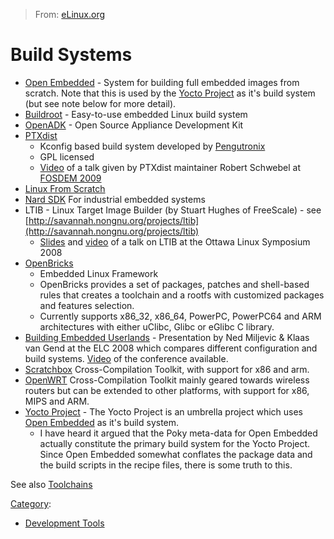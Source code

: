 > From: [eLinux.org](http://eLinux.org/Build_Systems "http://eLinux.org/Build_Systems")


# Build Systems



-   [Open Embedded](http://eLinux.org/Open_Embedded "Open Embedded") - System for
    building full embedded images from scratch. Note that this is used
    by the [Yocto Project](http://eLinux.org/Yocto_Project "Yocto Project") as it's build
    system (but see note below for more detail).
-   [Buildroot](http://eLinux.org/Buildroot "Buildroot") - Easy-to-use embedded Linux
    build system
-   [OpenADK](http://www.openadk.org) - Open Source Appliance
    Development Kit
-   [PTXdist](http://www.pengutronix.de/software/ptxdist/index_en.html)
    -   Kconfig based build system developed by
        [Pengutronix](http://www.pengutronix.de/index_en.html)
    -   GPL licensed
    -   [Video](http://free-electrons.com/pub/video/2009/fosdem/fosdem2009-schwebel-ptxdist.ogv)
        of a talk given by PTXdist maintainer Robert Schwebel at [FOSDEM
        2009](http://www.fosdem.org)
-   [Linux From Scratch](http://www.linuxfromscratch.org/)
-   [Nard SDK](http://www.arbetsmyra.dyndns.org/nard/) For industrial
    embedded systems
-   LTIB - Linux Target Image Builder (by Stuart Hughes of FreeScale) -
    see
    [http://savannah.nongnu.org/projects/ltib](http://savannah.nongnu.org/projects/ltib)
    -   [Slides](http://www.bitshrine.org/celf_ltib_bof_v1.2.pdf) and
        [video](http://free-electrons.com/pub/video/2008/ols/ols2008-stuart-hughes-ltib.ogg)
        of a talk on LTIB at the Ottawa Linux Symposium 2008
-   [OpenBricks](http://eLinux.org/index.php?title=OpenBricks&action=edit&redlink=1 "OpenBricks (page does not exist)")
    - Embedded Linux Framework
    -   OpenBricks provides a set of packages, patches and shell-based
        rules that creates a toolchain and a rootfs with customized
        packages and features selection.
    -   Currently supports x86\_32, x86\_64, PowerPC, PowerPC64 and ARM
        architectures with either uClibc, Glibc or eGlibc C library.
-   [Building Embedded
    Userlands](http://www.mvista.com/download/fetchdoc.php?docid=342) -
    Presentation by Ned Miljevic & Klaas van Gend at the ELC 2008 which
    compares different configuration and build systems.
    [Video](http://free-electrons.com/pub/video/2008/elce/elce2008-miljevic-van-gend-embedded-userlands.ogv)
    of the conference available.
-   [Scratchbox](http://eLinux.org/Scratchbox "Scratchbox") Cross-Compilation Toolkit,
    with support for x86 and arm.
-   [OpenWRT](http://eLinux.org/Open_Wrt "Open Wrt") Cross-Compilation Toolkit mainly
    geared towards wireless routers but can be extended to other
    platforms, with support for x86, MIPS and ARM.
-   [Yocto Project](http://eLinux.org/Yocto_Project "Yocto Project") - The Yocto Project
    is an umbrella project which uses [Open
    Embedded](http://eLinux.org/Open_Embedded "Open Embedded") as it's build system.
    -   I have heard it argued that the Poky meta-data for Open Embedded
        actually constitute the primary build system for the Yocto
        Project. Since Open Embedded somewhat conflates the package data
        and the build scripts in the recipe files, there is some truth
        to this.

See also [Toolchains](http://eLinux.org/Toolchains "Toolchains")


[Category](http://eLinux.org/Special:Categories "Special:Categories"):

-   [Development
    Tools](http://eLinux.org/Category:Development_Tools "Category:Development Tools")

